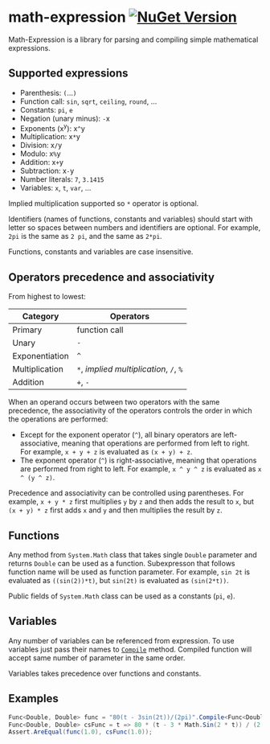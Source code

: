 # math-expression [![NuGet Version](https://buildstats.info/nuget/YuKu.MathExpression?includePreReleases=true)](https://www.nuget.org/packages/YuKu.MathExpression/)

Math-Expression is a library for parsing and compiling simple mathematical expressions.

## Supported expressions

 * Parenthesis: `(`...`)`
 * Function call: `sin`, `sqrt`, `ceiling`, `round`, ...
 * Constants: `pi`, `e`
 * Negation (unary minus): `-`x
 * Exponents (x<sup>y</sup>): x`^`y
 * Multiplication: x`*`y
 * Division: x`/`y
 * Modulo: x`%`y
 * Addition: x`+`y
 * Subtraction: x`-`y
 * Number literals: `7`, `3.1415`
 * Variables: `x`, `t`, `var`, ...

Implied multiplication supported so `*` operator is optional.

Identifiers (names of functions, constants and variables) should start with letter so spaces between numbers and identifiers are optional. For example, `2pi` is the same as `2 pi`, and the same as `2*pi`.

Functions, constants and variables are case insensitive.

## Operators precedence and associativity

From highest to lowest:

| Category | Operators |
|---|---|
| Primary | function call |
| Unary | `-` |
| Exponentiation | `^` |
| Multiplication | `*`, _implied multiplication_, `/`, `%` |
| Addition | `+`, `-` |

When an operand occurs between two operators with the same precedence, the associativity of the operators controls the order in which the operations are performed:
* Except for the exponent operator (`^`), all binary operators are left-associative, meaning that operations are performed from left to right. For example, `x + y + z` is evaluated as `(x + y) + z`.
* The exponent operator (`^`) is right-associative, meaning that operations are performed from right to left. For example, `x ^ y ^ z` is evaluated as `x ^ (y ^ z)`.

Precedence and associativity can be controlled using parentheses. For example, `x + y * z` first multiplies `y` by `z` and then adds the result to `x`, but `(x + y) * z` first adds `x` and `y` and then multiplies the result by `z`.

## Functions

Any method from `System.Math` class that takes single `Double` parameter and returns `Double` can be used as a function.
Subexpresson that follows function name will be used as function parameter. For example, `sin 2t` is evaluated as `((sin(2))*t)`, but `sin(2t)` is evaluated as `(sin(2*t))`.

Public fields of `System.Math` class can be used as a constants (`pi`, `e`).

## Variables

Any number of variables can be referenced from expression. To use variables just pass their names to [`Compile`](math-expression/Extensions.cs#L16) method. Compiled function will accept same number of parameter in the same order.

Variables takes precedence over functions and constants.

## Examples

``` csharp
Func<Double, Double> func = "80(t - 3sin(2t))/(2pi)".Compile<Func<Double, Double>>("t");
Func<Double, Double> csFunc = t => 80 * (t - 3 * Math.Sin(2 * t)) / (2 * Math.PI);
Assert.AreEqual(func(1.0), csFunc(1.0));
```
